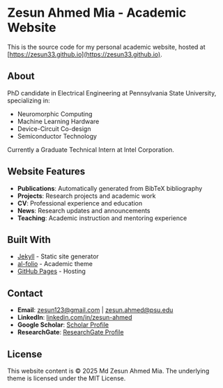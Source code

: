 # Zesun Ahmed Mia - Academic Website

This is the source code for my personal academic website, hosted at [https://zesun33.github.io](https://zesun33.github.io).

## About

PhD candidate in Electrical Engineering at Pennsylvania State University, specializing in:
- Neuromorphic Computing
- Machine Learning Hardware  
- Device-Circuit Co-design
- Semiconductor Technology

Currently a Graduate Technical Intern at Intel Corporation.

## Website Features

- **Publications**: Automatically generated from BibTeX bibliography
- **Projects**: Research projects and academic work
- **CV**: Professional experience and education
- **News**: Research updates and announcements
- **Teaching**: Academic instruction and mentoring experience

## Built With

- [Jekyll](https://jekyllrb.com/) - Static site generator
- [al-folio](https://github.com/alshedivat/al-folio) - Academic theme
- [GitHub Pages](https://pages.github.com/) - Hosting

## Contact

- **Email**: zesun123@gmail.com | zesun.ahmed@psu.edu
- **LinkedIn**: [linkedin.com/in/zesun-ahmed](https://www.linkedin.com/in/zesun-ahmed/)
- **Google Scholar**: [Scholar Profile](https://scholar.google.com/citations?user=j-zfUj8AAAAJ&hl=en&oi=ao)
- **ResearchGate**: [ResearchGate Profile](https://www.researchgate.net/profile/Md-Zesun-Ahmed-Mia-2/)

## License

This website content is © 2025 Md Zesun Ahmed Mia. The underlying theme is licensed under the MIT License.
